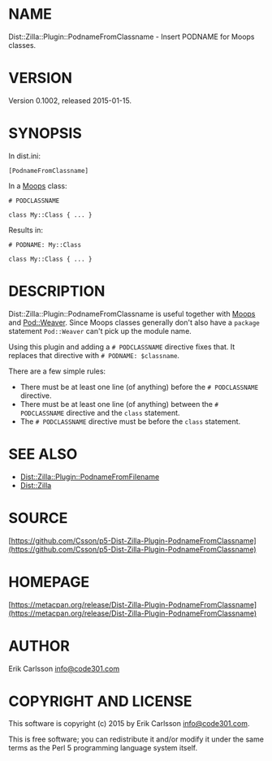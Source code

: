 # NAME

Dist::Zilla::Plugin::PodnameFromClassname - Insert PODNAME for Moops classes.

# VERSION

Version 0.1002, released 2015-01-15.

# SYNOPSIS

In dist.ini:

    [PodnameFromClassname]

In a [Moops](https://metacpan.org/pod/Moops) class:

    # PODCLASSNAME

    class My::Class { ... }

Results in:

    # PODNAME: My::Class

    class My::Class { ... }

# DESCRIPTION

Dist::Zilla::Plugin::PodnameFromClassname is useful together with [Moops](https://metacpan.org/pod/Moops) and [Pod::Weaver](https://metacpan.org/pod/Pod::Weaver). Since Moops classes generally don't also have a `package` statement `Pod::Weaver` can't pick up the module name.

Using this plugin and adding a `# PODCLASSNAME` directive fixes that. It replaces that directive with `# PODNAME: $classname`.

There are a few simple rules:

- There must be at least one line (of anything) before the `# PODCLASSNAME` directive.
- There must be at least one line (of anything) between the `# PODCLASSNAME` directive and the `class` statement.
- The `# PODCLASSNAME` directive must be before the `class` statement.

# SEE ALSO

- [Dist::Zilla::Plugin::PodnameFromFilename](https://metacpan.org/pod/Dist::Zilla::Plugin::PodnameFromFilename)
- [Dist::Zilla](https://metacpan.org/pod/Dist::Zilla)

# SOURCE

[https://github.com/Csson/p5-Dist-Zilla-Plugin-PodnameFromClassname](https://github.com/Csson/p5-Dist-Zilla-Plugin-PodnameFromClassname)

# HOMEPAGE

[https://metacpan.org/release/Dist-Zilla-Plugin-PodnameFromClassname](https://metacpan.org/release/Dist-Zilla-Plugin-PodnameFromClassname)

# AUTHOR

Erik Carlsson <info@code301.com>

# COPYRIGHT AND LICENSE

This software is copyright (c) 2015 by Erik Carlsson <info@code301.com>.

This is free software; you can redistribute it and/or modify it under
the same terms as the Perl 5 programming language system itself.
